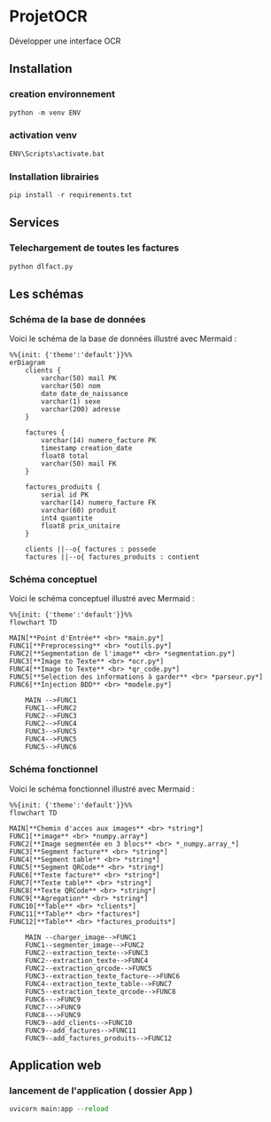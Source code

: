 # ProjetOCR

Développer une interface OCR

## Installation

### creation environnement

```python
python -m venv ENV
```

### activation venv

```bash
ENV\Scripts\activate.bat 
```

### Installation librairies

```python
pip install -r requirements.txt
```

## Services

### Telechargement de toutes les factures

```python
python dlfact.py
```

## Les schémas

### Schéma de la base de données

Voici le schéma de la base de données illustré avec Mermaid :

```mermaid
%%{init: {'theme':'default'}}%%
erDiagram
    clients {
        varchar(50) mail PK
        varchar(50) nom
        date date_de_naissance
        varchar(1) sexe
        varchar(200) adresse
    }

    factures {
        varchar(14) numero_facture PK
        timestamp creation_date
        float8 total
        varchar(50) mail FK
    }

    factures_produits {
        serial id PK
        varchar(14) numero_facture FK
        varchar(60) produit
        int4 quantite
        float8 prix_unitaire
    }

    clients ||--o{ factures : possede
    factures ||--o{ factures_produits : contient

```

### Schéma conceptuel

Voici le schéma conceptuel illustré avec Mermaid :

```mermaid
%%{init: {'theme':'default'}}%%
flowchart TD 

MAIN[**Point d'Entrée** <br> *main.py*]
FUNC1[**Preprocessing** <br> *outils.py*]
FUNC2[**Segmentation de l'image** <br> *segmentation.py*]
FUNC3[**Image to Texte** <br> *ocr.py*]
FUNC4[**Image to Texte** <br> *qr_code.py*]
FUNC5[**Selection des informations à garder** <br> *parseur.py*]
FUNC6[**Injection BDD** <br> *modele.py*]

	MAIN -->FUNC1
	FUNC1-->FUNC2
	FUNC2-->FUNC3
	FUNC2-->FUNC4
	FUNC3-->FUNC5
	FUNC4-->FUNC5
	FUNC5-->FUNC6

```

### Schéma fonctionnel

Voici le schéma fonctionnel illustré avec Mermaid :

```mermaid
%%{init: {'theme':'default'}}%%
flowchart TD 

MAIN[**Chemin d'acces aux images** <br> *string*]
FUNC1[**image** <br> *numpy.array*]
FUNC2[**Image segmentée en 3 blocs** <br> *_numpy.array_*]
FUNC3[**Segment facture** <br> *string*]
FUNC4[**Segment table** <br> *string*]
FUNC5[**Segment QRCode** <br> *string*]
FUNC6[**Texte facture** <br> *string*]
FUNC7[**Texte table** <br> *string*]
FUNC8[**Texte QRCode** <br> *string*]
FUNC9[**Agregation** <br> *string*]
FUNC10[**Table** <br> *clients*]
FUNC11[**Table** <br> *factures*]
FUNC12[**Table** <br> *factures_produits*]

	MAIN --charger_image-->FUNC1
	FUNC1--segmenter_image-->FUNC2
	FUNC2--extraction_texte-->FUNC3
	FUNC2--extraction_texte-->FUNC4
	FUNC2--extraction_qrcode-->FUNC5
	FUNC3--extraction_texte_facture-->FUNC6
	FUNC4--extraction_texte_table-->FUNC7
	FUNC5--extraction_texte_qrcode-->FUNC8
	FUNC6--->FUNC9
	FUNC7--->FUNC9
	FUNC8--->FUNC9
	FUNC9--add_clients-->FUNC10
	FUNC9--add_factures-->FUNC11
	FUNC9--add_factures_produits-->FUNC12

```

## Application web

### lancement de l'application ( dossier App )

```python
uvicorn main:app --reload
```

